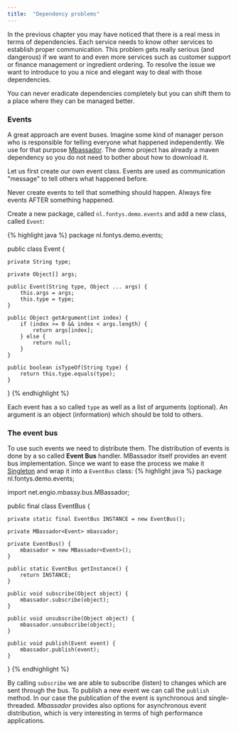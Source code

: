 ```yaml
---
title:  "Dependency problems"
---
```

In the previous chapter you may have noticed that there is a real mess in terms of dependencies. Each service needs to know other services to establish proper communication. This problem gets really serious (and dangerous) if we want to and even more services such as customer support or finance management or ingredient ordering. To resolve the issue we want to introduce to you a nice and elegant way to deal with those dependencies.

<div class="hint info"><i class="fa fa-info-circle"></i>You can never eradicate dependencies completely but you can shift them to a place where they can be managed better.</div>

### Events

A great approach are event buses. Imagine some kind of manager person who is responsible for telling everyone what happened independently. We use for that purpose [Mbassador](https://github.com/bennidi/mbassador). The demo project has already a maven dependency so you do not need to bother about how to download it.

Let us first create our own event class. Events are used as communication "message" to tell others what happened before.

<div class="hint warning"><i class="fa fa-exclamation-triangle"></i> Never create events to tell that something should happen. Always fire events AFTER something happened.</div>

Create a new package, called ```nl.fontys.demo.events``` and add a new class, called ```Event```:

{% highlight java %}
package nl.fontys.demo.events;

public class Event {

    private String type;

    private Object[] args;

    public Event(String type, Object ... args) {
        this.args = args;
        this.type = type;
    }

    public Object getArgument(int index) {
        if (index >= 0 && index < args.length) {
            return args[index];
        } else {
            return null;
        }
    }

    public boolean isTypeOf(String type) {
        return this.type.equals(type);
    }
}
{% endhighlight %}

Each event has a so called ```type``` as well as a list of arguments (optional). An argument is an object (information) which should be told to others.

### The event bus

To use such events we need to distribute them. The distribution of events is done by a so called **Event Bus** handler. MBassador itself provides an event bus implementation. Since we want
to ease the process we make it [Singleton](https://en.wikipedia.org/wiki/Singleton_pattern) and wrap it into a ```EventBus``` class:
{% highlight java %}
package nl.fontys.demo.events;

import net.engio.mbassy.bus.MBassador;

public final class EventBus {

    private static final EventBus INSTANCE = new EventBus();

    private MBassador<Event> mbassador;

    private EventBus() {
        mbassador = new MBassador<Event>();
    }

    public static EventBus getInstance() {
        return INSTANCE;
    }

    public void subscribe(Object object) {
        mbassador.subscribe(object);
    }

    public void unsubscribe(Object object) {
        mbassador.unsubscribe(object);
    }

    public void publish(Event event) {
        mbassador.publish(event);
    }
}
{% endhighlight %}

By calling ```subscribe``` we are able to subscribe (listen) to changes which are sent through the bus. To publish a new event we can call the ```publish``` method. In our case the publication of the event is synchronous and single-threaded. *Mbassador* provides also options for asynchronous event distribution, which is very interesting in terms of high performance applications.

